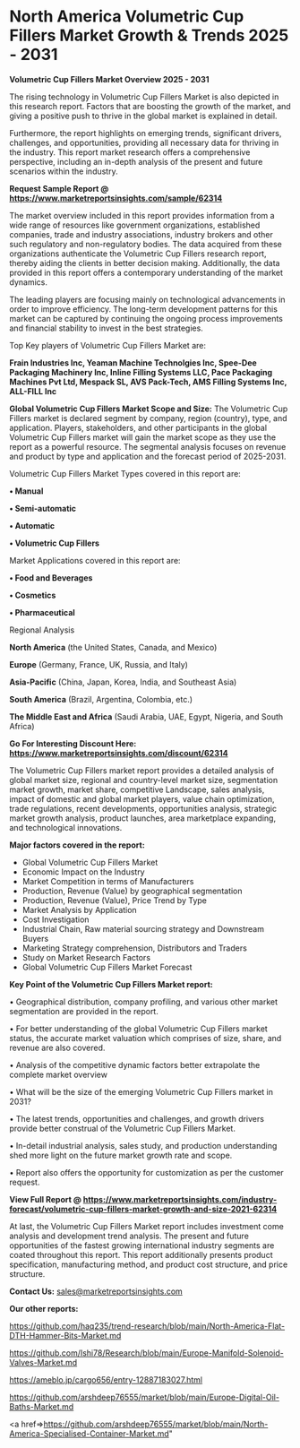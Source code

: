  # North America Volumetric Cup Fillers Market Growth & Trends 2025 - 2031

<Strong> Volumetric Cup Fillers Market Overview 2025 - 2031</strong>

The rising technology in Volumetric Cup Fillers Market is also depicted in this research report. Factors that are boosting the growth of the market, and giving a positive push to thrive in the global market is explained in detail.

Furthermore, the report highlights on emerging trends, significant drivers, challenges, and opportunities, providing all necessary data for thriving in the industry. This report market research offers a comprehensive perspective, including an in-depth analysis of the present and future scenarios within the industry.

<strong>Request Sample Report @ <a href=https://www.marketreportsinsights.com/sample/62314>https://www.marketreportsinsights.com/sample/62314</a></strong>

The market overview included in this report provides information from a wide range of resources like government organizations, established companies, trade and industry associations, industry brokers and other such regulatory and non-regulatory bodies. The data acquired from these organizations authenticate the Volumetric Cup Fillers research report, thereby aiding the clients in better decision making. Additionally, the data provided in this report offers a contemporary understanding of the market dynamics.

The leading players are focusing mainly on technological advancements in order to improve efficiency. The long-term development patterns for this market can be captured by continuing the ongoing process improvements and financial stability to invest in the best strategies.

Top Key players of Volumetric Cup Fillers Market are:

<strong>Frain Industries Inc, Yeaman Machine Technolgies Inc, Spee-Dee Packaging Machinery Inc, Inline Filling Systems LLC, Pace Packaging Machines Pvt Ltd, Mespack SL, AVS Pack-Tech, AMS Filling Systems Inc, ALL-FILL Inc</strong>

<strong><b>Global Volumetric Cup Fillers Market Scope and Size:</b></strong>
The Volumetric Cup Fillers market is declared segment by company, region (country), type, and application. Players, stakeholders, and other participants in the global Volumetric Cup Fillers market will gain the market scope as they use the report as a powerful resource. The segmental analysis focuses on revenue and product by type and application and the forecast period of 2025-2031.

Volumetric Cup Fillers Market Types covered in this report are:

<strong>• Manual

• Semi-automatic

• Automatic

• Volumetric Cup Fillers</strong>

Market Applications covered in this report are:

<strong>• Food and Beverages

• Cosmetics

• Pharmaceutical</strong> 

Regional Analysis

<strong>North America</strong> (the United States, Canada, and Mexico)

<strong>Europe</strong> (Germany, France, UK, Russia, and Italy)

<strong>Asia-Pacific</strong> (China, Japan, Korea, India, and Southeast Asia)

<strong>South America</strong> (Brazil, Argentina, Colombia, etc.)

<strong>The Middle East and Africa</strong> (Saudi Arabia, UAE, Egypt, Nigeria, and South Africa)

<strong>Go For Interesting Discount Here: <a href=https://www.marketreportsinsights.com/discount/62314>https://www.marketreportsinsights.com/discount/62314</a></strong>

The Volumetric Cup Fillers market report provides a detailed analysis of global market size, regional and country-level market size, segmentation market growth, market share, competitive Landscape, sales analysis, impact of domestic and global market players, value chain optimization, trade regulations, recent developments, opportunities analysis, strategic market growth analysis, product launches, area marketplace expanding, and technological innovations.

<strong><b>Major factors covered in the report:</b></strong>
<ul>
  <li>Global Volumetric Cup Fillers Market </li>
  <li>Economic Impact on the Industry</li>
  <li>Market Competition in terms of Manufacturers</li>
  <li>Production, Revenue (Value) by geographical segmentation</li>
  <li>Production, Revenue (Value), Price Trend by Type</li>
  <li>Market Analysis by Application</li>
  <li>Cost Investigation</li>
  <li>Industrial Chain, Raw material sourcing strategy and Downstream Buyers</li>
  <li>Marketing Strategy comprehension, Distributors and Traders</li>
  <li>Study on Market Research Factors</li>
  <li>Global Volumetric Cup Fillers Market Forecast</li>
</ul>

<strong><b>Key Point of the Volumetric Cup Fillers Market report:</b></strong>

• Geographical distribution, company profiling, and various other market segmentation are provided in the report.

• For better understanding of the global Volumetric Cup Fillers market status, the accurate market valuation which comprises of size, share, and revenue are also covered.

• Analysis of the competitive dynamic factors better extrapolate the complete market overview

• What will be the size of the emerging Volumetric Cup Fillers market in 2031?

• The latest trends, opportunities and challenges, and growth drivers provide better construal of the Volumetric Cup Fillers Market.

• In-detail industrial analysis, sales study, and production understanding shed more light on the future market growth rate and scope.

• Report also offers the opportunity for customization as per the customer request.

<strong><b>View Full Report @ <a href=https://www.marketreportsinsights.com/industry-forecast/volumetric-cup-fillers-market-growth-and-size-2021-62314>https://www.marketreportsinsights.com/industry-forecast/volumetric-cup-fillers-market-growth-and-size-2021-62314</a></b></strong>


At last, the Volumetric Cup Fillers Market report includes investment come analysis and development trend analysis. The present and future opportunities of the fastest growing international industry segments are coated throughout this report. This report additionally presents product specification, manufacturing method, and product cost structure, and price structure.

<strong>Contact Us:</strong>
sales@marketreportsinsights.com

<strong>Our other reports:</strong>

<a href=https://github.com/haq235/trend-research/blob/main/North-America-Flat-DTH-Hammer-Bits-Market.md>https://github.com/haq235/trend-research/blob/main/North-America-Flat-DTH-Hammer-Bits-Market.md</a>

<a href=https://github.com/Ishi78/Research/blob/main/Europe-Manifold-Solenoid-Valves-Market.md>https://github.com/Ishi78/Research/blob/main/Europe-Manifold-Solenoid-Valves-Market.md</a>

<a href=https://ameblo.jp/cargo656/entry-12887183027.html>https://ameblo.jp/cargo656/entry-12887183027.html</a>

<a href=https://github.com/arshdeep76555/market/blob/main/Europe-Digital-Oil-Baths-Market.md>https://github.com/arshdeep76555/market/blob/main/Europe-Digital-Oil-Baths-Market.md</a>

<a href=>https://github.com/arshdeep76555/market/blob/main/North-America-Specialised-Container-Market.md</a>"
